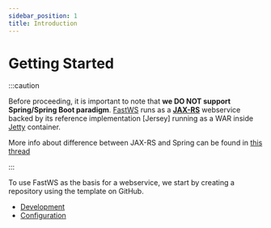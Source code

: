 ```yaml
---
sidebar_position: 1
title: Introduction
---
```


Getting Started
===============

:::caution

Before proceeding, it is important to note that __we DO NOT support Spring/Spring Boot paradigm__.
[FastWS] runs as a **[JAX-RS]** webservice backed by its reference implementation [Jersey] running
as a WAR inside [Jetty] container.

More info about difference between JAX-RS and Spring can be found in [this thread](https://stackoverflow.com/a/42955575)

:::

To use FastWS as the basis for a webservice, we start by creating a repository using the template on GitHub.

- [Development](development)
- [Configuration](configuration)

[JAX-RS]: https://jcp.org/en/jsr/detail?id=370
[FastWS]: https://fastws.qubitpi.org/
[Jetty]: https://en.wikipedia.org/wiki/Jetty_(web_server)
